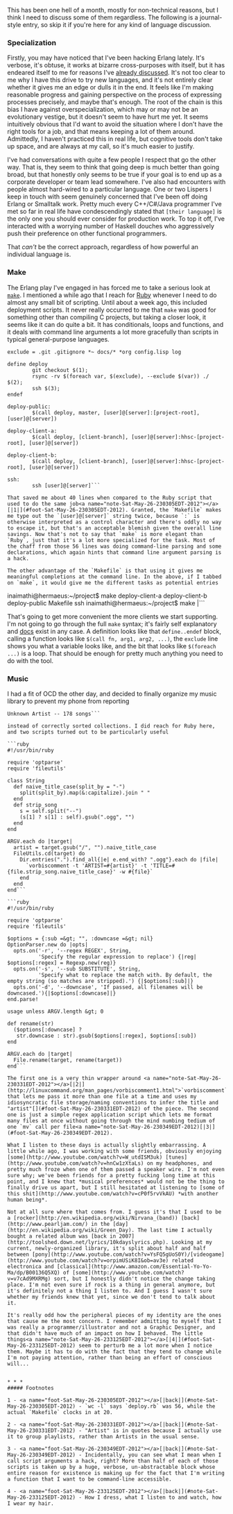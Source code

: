 This has been one hell of a month, mostly for non-technical reasons, but I think I need to discuss some of them regardless. The following is a journal-style entry, so skip it if you're here for any kind of language discussion.

### <a name="specialization" href="#specialization"></a>Specialization

Firstly, you may have noticed that I've been hacking Erlang lately. It's verbose, it's obtuse, it works at bizarre cross-purposes with itself, but it has endeared itself to me for reasons I've [already discussed](http://langnostic.blogspot.ca/2012/05/assumptions.html). It's not too clear to me why I have this drive to try new languages, and it's not entirely clear whether it gives me an edge or dulls it in the end. It feels like I'm making reasonable progress and gaining perspective on the process of expressing processes precisely, and maybe that's enough. The root of the chain is this bias I have against overspecialization, which may or may not be an evolutionary vestige, but it doesn't seem to have hurt me yet. It seems intuitively obvious that I'd want to avoid the situation where I don't have the right tools for a job, and that means keeping a lot of them around. Admittedly, I haven't practiced this in real life, but cognitive tools don't take up space, and are always at my call, so it's much easier to justify.

I've had conversations with quite a few people I respect that go the other way. That is, they seem to think that going deep is much better than going broad, but that honestly only seems to be true if your goal is to end up as a corporate developer or team lead somewhere. I've also had encounters with people almost hard-wired to a particular language. One or two Lispers I keep in touch with seem genuinely concerned that I've been off doing Erlang or Smalltalk work. Pretty much every C++/C#/Java programmer I've met so far in real life have condescendingly stated that `[their language]` is the only one you should ever consider for production work. To top it off, I've interacted with a worrying number of Haskell douches who aggressively push their preference on other functional programmers.

That *can't* be the correct approach, regardless of how powerful an individual language is.

### <a name="make" href="#make"></a>Make

The Erlang play I've engaged in has forced me to take a serious look at [`make`](http://www.gnu.org/software/make/manual/make.html). I mentioned a while ago that I reach for [Ruby](http://www.ruby-lang.org/en/) whenever I need to do almost any small bit of scripting. Until about a week ago, this included deployment scripts. It never really occurred to me that `make` was good for something other than compiling C projects, but taking a closer look, it seems like it can do quite a bit. It has conditionals, loops and functions, and it deals with command line arguments a lot more gracefully than scripts in typical general-purpose languages.

```
exclude = .git .gitignore *~ docs/* *org config.lisp log

define deploy
        git checkout $(1);
        rsync -rv $(foreach var, $(exclude), --exclude $(var)) ./ $(2);
        ssh $(3);
endef

deploy-public:
        $(call deploy, master, [user]@[server]:[project-root], [user]@[server])

deploy-client-a:
        $(call deploy, [client-branch], [user]@[server]:hhsc-[project-root], [user]@[server])

deploy-client-b:
        $(call deploy, [client-branch], [user]@[server]:hhsc-[project-root], [user]@[server])

ssh:
        ssh [user]@[server]```

That saved me about 40 lines when compared to the Ruby script that used to do the same job<a name="note-Sat-May-26-230305EDT-2012"></a>[|1|](#foot-Sat-May-26-230305EDT-2012). Granted, the `Makefile` makes me type out the `[user]@[server]` string twice, because `:` is otherwise interpreted as a control character and there's oddly no way to escape it, but that's an acceptable blemish given the overall line savings. Now that's not to say that `make` is more elegant than `Ruby`, just that it's a lot more specialized for the task. Most of the chaff from those 56 lines was doing command-line parsing and some declarations, which again hints that command line argument parsing is a hack.

The other advantage of the `Makefile` is that using it gives me meaningful completions at the command line. In the above, if I tabbed on `make`, it would give me the different tasks as potential entries 

```
inaimathi@hermaeus:~/project$ make 
deploy-client-a  deploy-client-b  deploy-public  Makefile       ssh
inaimathi@hermaeus:~/project$ make |```

That's going to get more convenient the more clients we start supporting. I'm not going to go through the full `make` syntax; it's fairly self explanatory and [docs](http://www.gnu.org/software/make/manual/make.html) exist in any case. A definition looks like that `define..endef` block, calling a function looks like `$(call fn, arg1, arg2, ...)`, the `exclude` line shows you what a variable looks like, and the bit that looks like `$(foreach ...)` is a loop. That should be enough for pretty much anything you need to do with the tool.

### <a name="music" href="#music"></a>Music

I had a fit of OCD the other day, and decided to finally organize my music library to prevent my phone from reporting

```
Unknown Artist -- 178 songs```

instead of correctly sorted collections. I did reach for Ruby here, and two scripts turned out to be particularly useful

```ruby
#!/usr/bin/ruby

require 'optparse'
require 'fileutils'

class String
  def naive_title_case(split_by = "-")
    split(split_by).map(&:capitalize).join " "
  end
  def strip_song
    s = self.split("--")
    (s[1] ? s[1] : self).gsub(".ogg", "")
  end
end
  
ARGV.each do |target|
  artist = target.gsub("/", "").naive_title_case
  FileUtils.cd(target) do
    Dir.entries(".").find_all{|e| e.end_with? ".ogg"}.each do |file|
      `vorbiscomment -t 'ARTIST=#{artist}' -t 'TITLE=#{file.strip_song.naive_title_case}' -w #{file}`
    end
  end
end```

```ruby
#!/usr/bin/ruby

require 'optparse'
require 'fileutils'

$options = {:sub =&gt; "", :downcase =&gt; nil}
OptionParser.new do |opts|
  opts.on('-r', '--regex REGEX', String, 
          'Specify the regular expression to replace') {|reg| $options[:regex] = Regexp.new(reg)}
  opts.on('-s', '--sub SUBSTITUTE', String, 
          'Specify what to replace the match with. By default, the empty string (so matches are stripped).') {|$options[:sub]|}
  opts.on('-d', '--downcase', 'If passed, all filenames will be downcased.'){|$options[:downcase]|}
end.parse!

usage unless ARGV.length &gt; 0

def rename(str)
  ($options[:downcase] ? 
   str.downcase : str).gsub($options[:regex], $options[:sub])
end

ARGV.each do |target|
  File.rename(target, rename(target))
end```

The first one is a very thin wrapper around <a name="note-Sat-May-26-230331EDT-2012"></a>[|2|](http://linuxcommand.org/man_pages/vorbiscomment1.html">`vorbiscomment`</a> that lets me pass it more than one file at a time and uses my idiosyncratic file storage/naming conventions to infer the title and "artist"[](#foot-Sat-May-26-230331EDT-2012) of the piece. The second one is just a simple regex application script which lets me format many files at once without going through the mind numbing tedium of one `mv` call per file<a name="note-Sat-May-26-230349EDT-2012)[|3|](#foot-Sat-May-26-230349EDT-2012).

What I listen to these days is actually slightly embarrassing. A little while ago, I was working with some friends, obviously enjoying [some](http://www.youtube.com/watch?v=W_utdISM3uk) [tunes](http://www.youtube.com/watch?v=hnCw1zXtaLs) on my headphones, and pretty much froze when one of them passed a speaker wire. I'm not even sure why; we've been friends for a pretty fucking long time at this point, and I knew that *musical preferences* would not be the thing to finally drive us apart, but I still hesitated at listening to [some of this shit](http://www.youtube.com/watch?v=cP0f5rvVkAU) *with another human being*.

Not at all sure where that comes from. I guess it's that I used to be a [rocker](http://en.wikipedia.org/wiki/Nirvana_(band)) [back](http://www.pearljam.com/) in the [day](http://en.wikipedia.org/wiki/Green_Day). The last time I actually bought a related album was [back in 2007](http://toolshed.down.net/lyrics/10kdayslyrics.php). Looking at my current, newly-organized library, it's split about half and half between [pony](http://www.youtube.com/watch?v=YsFQ5gUoS0Y)/[videogame](http://www.youtube.com/watch?v=orpimUSiK8I&ob=av3e) related electronica and [classical](http://www.amazon.com/Essential-Yo-Yo-Ma/dp/B00136Q5XQ) of [some](http://www.youtube.com/watch?v=v7cAd9MXRMg) sort, but I honestly didn't notice the change taking place. I'm not even sure if rock is a thing in general anymore, but it's definitely not a thing I listen to. And I guess I wasn't sure whether my friends knew that yet, since we don't tend to talk about it.

It's really odd how the peripheral pieces of my identity are the ones that cause me the most concern. I remember admitting to myself that I was really a programmer/illustrator and not a Graphic Designer, and that didn't have much of an impact on how I behaved. The little things<a name="note-Sat-May-26-233125EDT-2012"></a>[|4|](#foot-Sat-May-26-233125EDT-2012) seem to perturb me a lot more when I notice them. Maybe it has to do with the fact that they tend to change while I'm not paying attention, rather than being an effort of conscious will...


* * *
##### Footnotes

1 - <a name="foot-Sat-May-26-230305EDT-2012"></a>[|back|](#note-Sat-May-26-230305EDT-2012) - `wc -l` says `deploy.rb` was 56, while the actual `Makefile` clocks in at 20.

2 - <a name="foot-Sat-May-26-230331EDT-2012"></a>[|back|](#note-Sat-May-26-230331EDT-2012) - "Artist" is in quotes because I actually use it to group playlists, rather than Artists in the usual sense.

3 - <a name="foot-Sat-May-26-230349EDT-2012"></a>[|back|](#note-Sat-May-26-230349EDT-2012) - Incidentally, you can see what I mean when I call script arguments a hack, right? More than half of each of those scripts is taken up by a huge, verbose, un-abstractable block whose entire reason for existence is making up for the fact that I'm writing a function that I want to be command-line accessible.

4 - <a name="foot-Sat-May-26-233125EDT-2012"></a>[|back|](#note-Sat-May-26-233125EDT-2012) - How I dress, what I listen to and watch, how I wear my hair.
